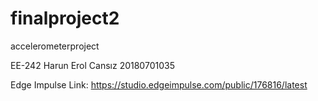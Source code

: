 # finalproject2
 accelerometerproject

EE-242
Harun Erol Cansız
20180701035

Edge Impulse Link: https://studio.edgeimpulse.com/public/176816/latest
